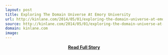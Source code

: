 ```yaml
---
layout: post
title: Exploring The Domain Universe At Emory University
url: http://kinlane.com/2014/05/01/exploring-the-domain-universe-at-emory-university/
source: http://kinlane.com/2014/05/01/exploring-the-domain-universe-at-emory-university/
domain: kinlane.com
image: 
---
```


<p></p>
<center><p><a href="http://kinlane.com/2014/05/01/exploring-the-domain-universe-at-emory-university/" style='padding:25px; font-sze:18px; font-weight: bold;'>Read Full Story</a></p></center>
